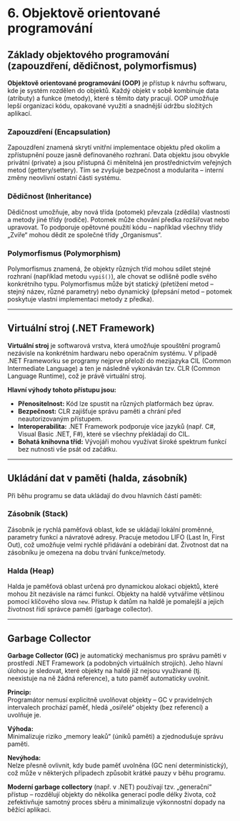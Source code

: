 # 6. Objektově orientované programování

## Základy objektového programování (zapouzdření, dědičnost, polymorfismus)

**Objektově orientované programování (OOP)** je přístup k návrhu softwaru, kde je systém rozdělen do objektů. Každý objekt v sobě kombinuje data (atributy) a funkce (metody), které s těmito daty pracují. OOP umožňuje lepší organizaci kódu, opakované využití a snadnější údržbu složitých aplikací.

### Zapouzdření (Encapsulation)

Zapouzdření znamená skrytí vnitřní implementace objektu před okolím a zpřístupnění pouze jasně definovaného rozhraní. Data objektu jsou obvykle privátní (private) a jsou přístupná či měnitelná jen prostřednictvím veřejných metod (gettery/settery). Tím se zvyšuje bezpečnost a modularita – interní změny neovlivní ostatní části systému.

### Dědičnost (Inheritance)

Dědičnost umožňuje, aby nová třída (potomek) převzala (zdědila) vlastnosti a metody jiné třídy (rodiče). Potomek může chování předka rozšiřovat nebo upravovat. To podporuje opětovné použití kódu – například všechny třídy „Zvíře“ mohou dědit ze společné třídy „Organismus“.

### Polymorfismus (Polymorphism)

Polymorfismus znamená, že objekty různých tříd mohou sdílet stejné rozhraní (například metodu `vypiš()`), ale chovat se odlišně podle svého konkrétního typu. Polymorfismus může být statický (přetížení metod – stejný název, různé parametry) nebo dynamický (přepsání metod – potomek poskytuje vlastní implementaci metody z předka).

---

## Virtuální stroj (.NET Framework)

**Virtuální stroj** je softwarová vrstva, která umožňuje spouštění programů nezávisle na konkrétním hardwaru nebo operačním systému. V případě .NET Frameworku se programy nejprve přeloží do mezijazyka CIL (Common Intermediate Language) a ten je následně vykonáván tzv. CLR (Common Language Runtime), což je právě virtuální stroj.

**Hlavní výhody tohoto přístupu jsou:**

- **Přenositelnost:** Kód lze spustit na různých platformách bez úprav.
- **Bezpečnost:** CLR zajišťuje správu paměti a chrání před neautorizovaným přístupem.
- **Interoperabilita:** .NET Framework podporuje více jazyků (např. C#, Visual Basic .NET, F#), které se všechny překládají do CIL.
- **Bohatá knihovna tříd:** Vývojáři mohou využívat široké spektrum funkcí bez nutnosti vše psát od začátku.

---

## Ukládání dat v paměti (halda, zásobník)

Při běhu programu se data ukládají do dvou hlavních částí paměti:

### Zásobník (Stack)

Zásobník je rychlá paměťová oblast, kde se ukládají lokální proměnné, parametry funkcí a návratové adresy. Pracuje metodou LIFO (Last In, First Out), což umožňuje velmi rychlé přidávání a odebírání dat. Životnost dat na zásobníku je omezena na dobu trvání funkce/metody.

### Halda (Heap)

Halda je paměťová oblast určená pro dynamickou alokaci objektů, které mohou žít nezávisle na rámci funkcí. Objekty na haldě vytváříme většinou pomocí klíčového slova `new`. Přístup k datům na haldě je pomalejší a jejich životnost řídí správce paměti (garbage collector).

---

## Garbage Collector

**Garbage Collector (GC)** je automatický mechanismus pro správu paměti v prostředí .NET Framework (a podobných virtuálních strojích). Jeho hlavní úlohou je sledovat, které objekty na haldě již nejsou využívané (tj. neexistuje na ně žádná reference), a tuto paměť automaticky uvolnit.

**Princip:**  
Programátor nemusí explicitně uvolňovat objekty – GC v pravidelných intervalech prochází paměť, hledá „osiřelé“ objekty (bez referencí) a uvolňuje je.

**Výhoda:**  
Minimalizuje riziko „memory leaků“ (úniků paměti) a zjednodušuje správu paměti.

**Nevýhoda:**  
Nelze přesně ovlivnit, kdy bude paměť uvolněna (GC není deterministický), což může v některých případech způsobit krátké pauzy v běhu programu.

**Moderní garbage collectory** (např. v .NET) používají tzv. „generační“ přístup – rozdělují objekty do několika generací podle délky života, což zefektivňuje samotný proces sběru a minimalizuje výkonnostní dopady na běžící aplikaci.
